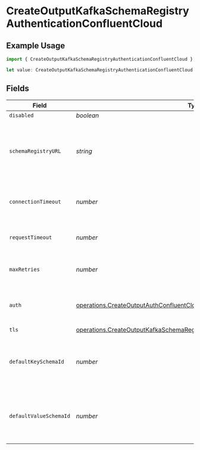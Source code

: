 # CreateOutputKafkaSchemaRegistryAuthenticationConfluentCloud

## Example Usage

```typescript
import { CreateOutputKafkaSchemaRegistryAuthenticationConfluentCloud } from "cribl-control-plane/models/operations";

let value: CreateOutputKafkaSchemaRegistryAuthenticationConfluentCloud = {};
```

## Fields

| Field                                                                                                                                                                          | Type                                                                                                                                                                           | Required                                                                                                                                                                       | Description                                                                                                                                                                    |
| ------------------------------------------------------------------------------------------------------------------------------------------------------------------------------ | ------------------------------------------------------------------------------------------------------------------------------------------------------------------------------ | ------------------------------------------------------------------------------------------------------------------------------------------------------------------------------ | ------------------------------------------------------------------------------------------------------------------------------------------------------------------------------ |
| `disabled`                                                                                                                                                                     | *boolean*                                                                                                                                                                      | :heavy_minus_sign:                                                                                                                                                             | N/A                                                                                                                                                                            |
| `schemaRegistryURL`                                                                                                                                                            | *string*                                                                                                                                                                       | :heavy_minus_sign:                                                                                                                                                             | URL for accessing the Confluent Schema Registry. Example: http://localhost:8081. To connect over TLS, use https instead of http.                                               |
| `connectionTimeout`                                                                                                                                                            | *number*                                                                                                                                                                       | :heavy_minus_sign:                                                                                                                                                             | Maximum time to wait for a Schema Registry connection to complete successfully                                                                                                 |
| `requestTimeout`                                                                                                                                                               | *number*                                                                                                                                                                       | :heavy_minus_sign:                                                                                                                                                             | Maximum time to wait for the Schema Registry to respond to a request                                                                                                           |
| `maxRetries`                                                                                                                                                                   | *number*                                                                                                                                                                       | :heavy_minus_sign:                                                                                                                                                             | Maximum number of times to try fetching schemas from the Schema Registry                                                                                                       |
| `auth`                                                                                                                                                                         | [operations.CreateOutputAuthConfluentCloud](../../models/operations/createoutputauthconfluentcloud.md)                                                                         | :heavy_minus_sign:                                                                                                                                                             | Credentials to use when authenticating with the schema registry using basic HTTP authentication                                                                                |
| `tls`                                                                                                                                                                          | [operations.CreateOutputKafkaSchemaRegistryTLSSettingsClientSideConfluentCloud](../../models/operations/createoutputkafkaschemaregistrytlssettingsclientsideconfluentcloud.md) | :heavy_minus_sign:                                                                                                                                                             | N/A                                                                                                                                                                            |
| `defaultKeySchemaId`                                                                                                                                                           | *number*                                                                                                                                                                       | :heavy_minus_sign:                                                                                                                                                             | Used when __keySchemaIdOut is not present, to transform key values, leave blank if key transformation is not required by default.                                              |
| `defaultValueSchemaId`                                                                                                                                                         | *number*                                                                                                                                                                       | :heavy_minus_sign:                                                                                                                                                             | Used when __valueSchemaIdOut is not present, to transform _raw, leave blank if value transformation is not required by default.                                                |